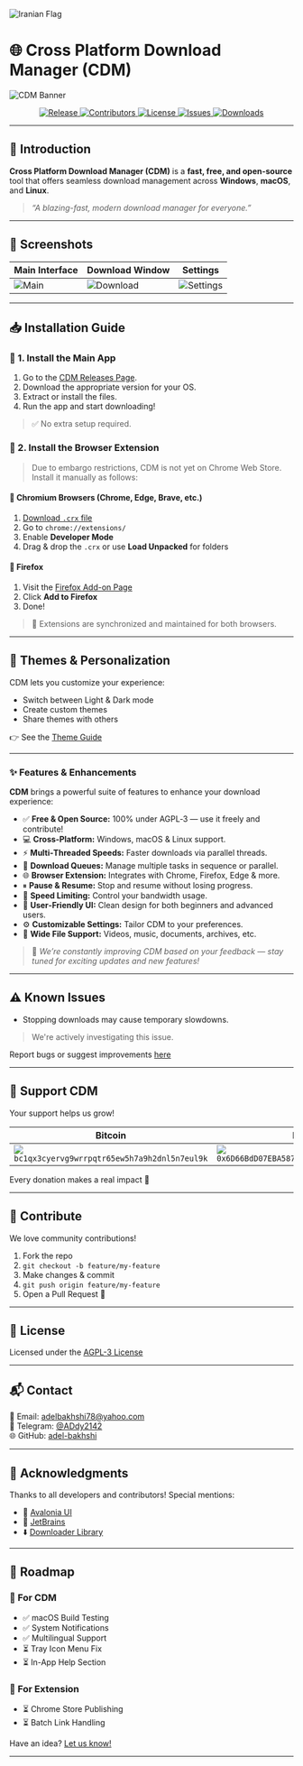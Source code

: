 ![Iranian Flag](./Assets/Banners/iranian-flag.png)

# 🌐 Cross Platform Download Manager (CDM)

![CDM Banner](./Assets/Screenshots/banner.png)



<p align="center">
  <a href="https://github.com/adel-bakhshi/CrossPlatformDownloadManager/releases">
    <img src="https://img.shields.io/github/v/release/adel-bakhshi/CrossPlatformDownloadManager?label=Latest%20Release&logo=git&style=plastic&color=6f42c1" alt="Release">
  </a>
  <a href="https://github.com/adel-bakhshi/CrossPlatformDownloadManager/graphs/contributors">
    <img src="https://img.shields.io/github/contributors/adel-bakhshi/CrossPlatformDownloadManager?label=Contributors&logo=github&style=plastic&color=fbca04" alt="Contributors">
  </a>
  <a href="LICENSE">
    <img src="https://img.shields.io/github/license/adel-bakhshi/CrossPlatformDownloadManager?label=License&logo=open-source-initiative&style=plastic&color=2cbe4e" alt="License">
  </a>
  <a href="https://github.com/adel-bakhshi/CrossPlatformDownloadManager/issues">
    <img src="https://img.shields.io/github/issues/adel-bakhshi/CrossPlatformDownloadManager?label=Issues&logo=bugatti&style=plastic&color=f66a0a" alt="Issues">
  </a>
  <a href="https://github.com/adel-bakhshi/CrossPlatformDownloadManager/releases">
    <img src="https://img.shields.io/github/downloads/adel-bakhshi/CrossPlatformDownloadManager/total?label=Total%20Downloads&logo=cloudsmith&style=plastic&color=0e8a16" alt="Downloads">
  </a>
</p>




---

## 🚀 Introduction

**Cross Platform Download Manager (CDM)** is a **fast, free, and open-source** tool that offers seamless download management across **Windows**, **macOS**, and **Linux**.

> _“A blazing-fast, modern download manager for everyone.”_

---

## 📸 Screenshots

| Main Interface | Download Window | Settings |
|----------------|-----------------|----------|
| ![Main](./Assets/Screenshots/1.png) | ![Download](./Assets/Screenshots/2.png) | ![Settings](./Assets/Screenshots/3.png) |

---

## 📥 Installation Guide

### 🔹 1. Install the Main App

1. Go to the [CDM Releases Page](https://github.com/adel-bakhshi/CrossPlatformDownloadManager/releases).
2. Download the appropriate version for your OS.
3. Extract or install the files.
4. Run the app and start downloading!

> ✅ No extra setup required.

### 🔹 2. Install the Browser Extension

> Due to embargo restrictions, CDM is not yet on Chrome Web Store. Install it manually as follows:

#### 🔸 Chromium Browsers (Chrome, Edge, Brave, etc.)

1. [Download `.crx` file](https://github.com/adel-bakhshi/cdm-browser-extension/releases)
2. Go to `chrome://extensions/`
3. Enable **Developer Mode**
4. Drag & drop the `.crx` or use **Load Unpacked** for folders

#### 🔸 Firefox

1. Visit the [Firefox Add-on Page](https://addons.mozilla.org/en-US/firefox/addon/cdm-browser-extension/)
2. Click **Add to Firefox**
3. Done!

> 🔄 Extensions are synchronized and maintained for both browsers.

---

## 🎨 Themes & Personalization

CDM lets you customize your experience:

- Switch between Light & Dark mode
- Create custom themes
- Share themes with others

👉 See the [Theme Guide](./Assets/MarkDown/THEME_GUIDE.md)

---

### ✨ Features & Enhancements

**CDM** brings a powerful suite of features to enhance your download experience:

- ✅ **Free & Open Source:** 100% under AGPL‑3 — use it freely and contribute!
- 💻 **Cross‑Platform:** Windows, macOS & Linux support.
- ⚡ **Multi‑Threaded Speeds:** Faster downloads via parallel threads.
- 📂 **Download Queues:** Manage multiple tasks in sequence or parallel.
- 🌐 **Browser Extension:** Integrates with Chrome, Firefox, Edge & more.
- ⏸ **Pause & Resume:** Stop and resume without losing progress.
- 📶 **Speed Limiting:** Control your bandwidth usage.
- 🧠 **User‑Friendly UI:** Clean design for both beginners and advanced users.
- ⚙️ **Customizable Settings:** Tailor CDM to your preferences.
- 🎵 **Wide File Support:** Videos, music, documents, archives, etc.

> 🔄 *We’re constantly improving CDM based on your feedback — stay tuned for exciting updates and new features!*

---

## ⚠️ Known Issues

- Stopping downloads may cause temporary slowdowns.
> We're actively investigating this issue.

Report bugs or suggest improvements [here](https://github.com/adel-bakhshi/CrossPlatformDownloadManager/issues)

---

## 💖 Support CDM

Your support helps us grow!

| Bitcoin | Ethereum | Tether |
|--------|----------|--------|
| ![](./Assets/Currency/Bitcoin.jpeg)<br>`bc1qx3cyervg9wrrpqtr65ew5h7a9h2dnl5n7eul9k` | ![](./Assets/Currency/Ethereum.jpeg)<br>`0x6D66BdD07EBA5876f1E4E96B96237C0F272c3F27` | ![](./Assets/Currency/Tether.jpeg)<br>`TC7CtsRLgX1aWrKL1eVKMwc9TCXyBkNheu` |

Every donation makes a real impact 🙏

---

## 🤝 Contribute

We love community contributions!

1. Fork the repo
2. `git checkout -b feature/my-feature`
3. Make changes & commit
4. `git push origin feature/my-feature`
5. Open a Pull Request 🎉

---

## 📜 License

Licensed under the [AGPL-3 License](https://github.com/adel-bakhshi/CrossPlatformDownloadManager?tab=AGPL-3.0-1-ov-file#)

---

## 📬 Contact

📧 Email: [adelbakhshi78@yahoo.com](mailto:adelbakhshi78@yahoo.com)  
📨 Telegram: [@ADdy2142](https://t.me/ADdy2142)  
🌐 GitHub: [adel-bakhshi](https://github.com/adel-bakhshi)

---

## 🙏 Acknowledgments

Thanks to all developers and contributors! Special mentions:

- 💠 [Avalonia UI](https://avaloniaui.net/)
- 🧰 [JetBrains](https://www.jetbrains.com/)
- ⬇️ [Downloader Library](https://github.com/bezzad/Downloader)

---

## 🔭 Roadmap

### 🔹 For CDM

- ✅ macOS Build Testing
- ✅ System Notifications
- ✅ Multilingual Support
- ⏳ Tray Icon Menu Fix
- ⏳ In-App Help Section

### 🔹 For Extension

- ⏳ Chrome Store Publishing
- ⏳ Batch Link Handling

Have an idea? [Let us know!](https://github.com/adel-bakhshi/CrossPlatformDownloadManager/issues)

---
